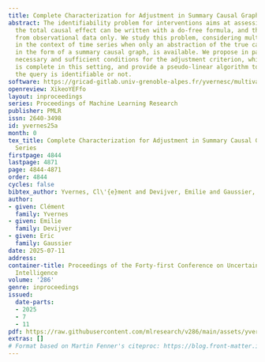 ```yaml
---
title: Complete Characterization for Adjustment in Summary Causal Graphs of Time Series
abstract: The identifiability problem for interventions aims at assessing whether
  the total causal effect can be written with a do-free formula, and thus be estimated
  from observational data only. We study this problem, considering multiple interventions,
  in the context of time series when only an abstraction of the true causal graph,
  in the form of a summary causal graph, is available. We propose in particular both
  necessary and sufficient conditions for the adjustment criterion, which we show
  is complete in this setting, and provide a pseudo-linear algorithm to decide whether
  the query is identifiable or not.
software: https://gricad-gitlab.univ-grenoble-alpes.fr/yvernesc/multivariateicainscg
openreview: XikeoYEFfo
layout: inproceedings
series: Proceedings of Machine Learning Research
publisher: PMLR
issn: 2640-3498
id: yvernes25a
month: 0
tex_title: Complete Characterization for Adjustment in Summary Causal Graphs of Time
  Series
firstpage: 4844
lastpage: 4871
page: 4844-4871
order: 4844
cycles: false
bibtex_author: Yvernes, Cl\'{e}ment and Devijver, Emilie and Gaussier, Eric
author:
- given: Clément
  family: Yvernes
- given: Emilie
  family: Devijver
- given: Eric
  family: Gaussier
date: 2025-07-11
address:
container-title: Proceedings of the Forty-first Conference on Uncertainty in Artificial
  Intelligence
volume: '286'
genre: inproceedings
issued:
  date-parts:
  - 2025
  - 7
  - 11
pdf: https://raw.githubusercontent.com/mlresearch/v286/main/assets/yvernes25a/yvernes25a.pdf
extras: []
# Format based on Martin Fenner's citeproc: https://blog.front-matter.io/posts/citeproc-yaml-for-bibliographies/
---
```

